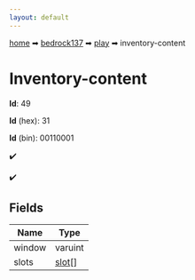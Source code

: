 ```yaml
---
layout: default
---
```


[home](/) ➡ [bedrock137](/protocol/bedrock137) ➡ [play](/protocol/bedrock137/play) ➡ inventory-content

# Inventory-content

**Id**: 49

**Id** (hex): 31

**Id** (bin): 00110001

✔️

✔️

## Fields

Name | Type
---|---
window | varuint
slots | [slot](/protocol/bedrock137/types/slot)[]

